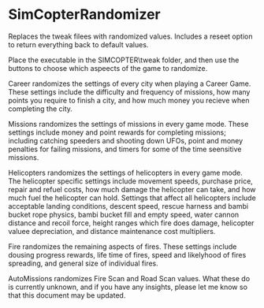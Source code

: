 # SimCopterRandomizer
Replaces the tweak filees with randomized values. Includes a reseet option to return everything back to default values.

Place the executable in the SIMCOPTER\tweak folder, and then use the buttons to choose which aspeects of the game to randomize.

Career randomizes the settings of every city when playing a Career Game. These settings include the difficulty and frequency of missions, how many points you require to finish a city, and how much money you recieve when completing the city.

Missions randomizes the settings of missions in every game mode. These settings include money and point rewards for completing missions; including catching speeders and shooting down UFOs, point and money penalties for failing missions, and timers for some of the time seensitive missions.

Helicopters randomizes the settings of helicopters in every game mode. The helicopter specific settings include movement speeds, purchase price, repair and refuel costs, how much damage the helicopter can take, and how much fuel the helicopter can hold. Settings that affect all helicopters include acceptable landing conditions, descent speed, rescue harness and bambi bucket rope physics, bambi bucket fill and empty speed, water cannon distance and recoil force, height ranges which fire does damage, helicopter valuee depreciation, and distance maintenance cost multipliers.

Fire randomizes the remaining aspects of fires. These settings include dousing progress rewards, life time of fires, speed and likelyhood of fires spreading, and general size of individual fires.

AutoMissions randomizes Fire Scan and Road Scan values. What these do is currently unknown, and if you have any insights, please let me know so that this document may be updated.
